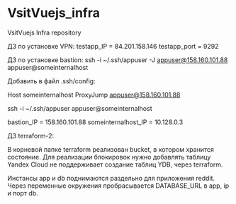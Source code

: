 # VsitVuejs_infra
VsitVuejs Infra repository


ДЗ по установке VPN:
testapp_IP = 84.201.158.146
testapp_port = 9292


ДЗ по установке bastion:
ssh -i ~/.ssh/appuser -J appuser@158.160.101.88 appuser@someinternalhost

Добавить в файл .ssh/config:

Host someinternalhost
   ProxyJump appuser@158.160.101.88

ssh -i ~/.ssh/appuser appuser@someinternalhost

bastion_IP = 158.160.101.88
someinternalhost_IP = 10.128.0.3


ДЗ terraform-2:

В корневой папке terraform реализован bucket, в котором хранится состояние.
Для реализации блокировок нужно добавлять таблицу Yandex Cloud не поддерживает создание таблиц YDB, через
terraform.

Инстансы app и db поднимаются раздельно для приложения reddit.
Через переменные окружения пробрасывается DATABASE_URL в app, ip и порт db.
